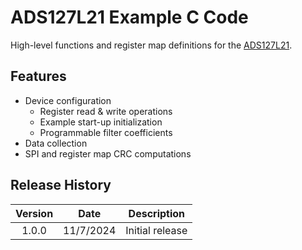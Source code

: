 ADS127L21 Example C Code
========================
High-level functions and register map definitions for the [ADS127L21](https://www.ti.com/product/ADS127L21).


Features
----------
- Device configuration
  - Register read & write operations
  - Example start-up initialization
  - Programmable filter coefficients 
- Data collection
- SPI and register map CRC computations


Release History
---------------

| Version     | Date        | Description            |
|:-----------:| ----------- | ---------------------- |
| 1.0.0       | 11/7/2024   | Initial release        |
